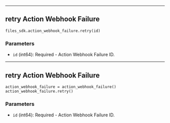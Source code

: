 

---

## retry Action Webhook Failure

```
files_sdk.action_webhook_failure.retry(id)
```

### Parameters

* `id` (int64): Required - Action Webhook Failure ID.


---

## retry Action Webhook Failure

```
action_webhook_failure = action_webhook_failure()
action_webhook_failure.retry()
```

### Parameters

* `id` (int64): Required - Action Webhook Failure ID.
